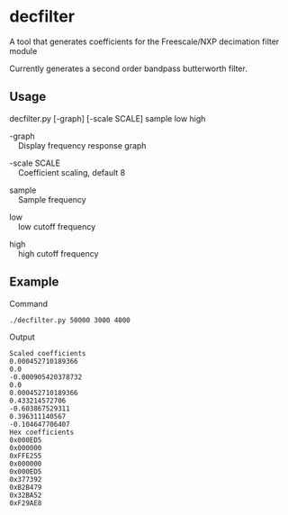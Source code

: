# decfilter
A tool that generates coefficients for the Freescale/NXP decimation filter module

Currently generates a second order bandpass butterworth filter.


## Usage

decfilter.py [-graph] [-scale SCALE] sample low high

-graph
<br>&nbsp;&nbsp;&nbsp;&nbsp;Display frequency response graph

-scale SCALE
<br>&nbsp;&nbsp;&nbsp;&nbsp;Coefficient scaling, default 8

sample
<br>&nbsp;&nbsp;&nbsp;&nbsp;Sample frequency

low
<br>&nbsp;&nbsp;&nbsp;&nbsp;low cutoff frequency

high
<br>&nbsp;&nbsp;&nbsp;&nbsp;high cutoff frequency


## Example

Command

```./decfilter.py 50000 3000 4000```

Output

```
Scaled coefficients
0.000452710189366
0.0
-0.000905420378732
0.0
0.000452710189366
0.433214572706
-0.603867529311
0.396311140567
-0.104647706407
Hex coefficients
0x000ED5
0x000000
0xFFE255
0x000000
0x000ED5
0x377392
0xB2B479
0x32BA52
0xF29AE8

